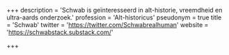 +++
description = 'Schwab is geïnteresseerd in alt-historie, vreemdheid en ultra-aards onderzoek.'
profession = 'Alt-historicus'
pseudonym = true
title = 'Schwab'
twitter = 'https://twitter.com/Schwabrealhuman'
website = 'https://schwabstack.substack.com/'

+++
